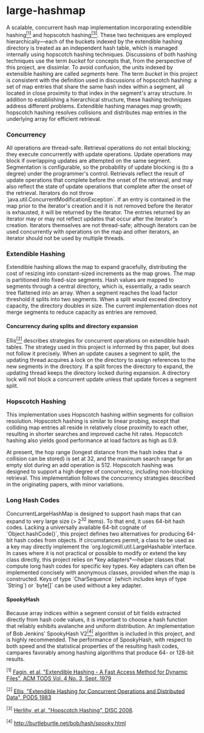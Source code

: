 large-hashmap
=============

A scalable, concurrent hash map implementation incorporating extendible 
hashing<a href="#footnote-1"><sup>[1]</sup></a> and 
hopscotch hashing<a href="#footnote-3"><sup>[3]</sup></a>. These two techniques are employed 
hierarchically&mdash;each of the buckets indexed by the extendible hashing directory is 
treated as an independent hash table, which is managed internally using hopscotch hashing techniques.
Discussions of both hashing techniques use the term *bucket* for concepts that, from the 
perspective of this project, are dissimlar. To avoid confusion, the units indexed by extensible
hashing are called *segments* here. The term *bucket* in this project is consistent with the definition 
used in discussions of hopscotch hashing: a set of map 
entries that share the same hash index within a segment, all located in close proximity 
to that index in the segment's array structure. In addition to establishing a hierarchical structure, these 
hashing techniques address different problems. Extendible hashing manages map growth; hopscotch 
hashing resolves collisions and distributes map entries in the underlying array for 
efficient retrieval.
<h3>Concurrency</h3>
All operations are thread-safe. Retrieval operations do not entail blocking; they 
execute concurrently with update operations. Update operations may block if overlapping updates are
attempted on the same segment. Segmentation is configurable, so the 
probability of update blocking is (to a degree) under the programmer's 
control. Retrievals reflect the result of update operations that complete 
before the onset of the retrieval, and may also reflect the state 
of update operations that complete after the onset of the retrieval. 
Iterators do not throw `java.util.ConcurrentModificationException`.
If an entry is contained in the map prior to the iterator's creation and
it is not removed before the iterator is exhausted, it will be returned by the 
iterator. The entries returned by an iterator may or may not reflect updates
that occur after the iterator's creation.
Iterators themselves are not thread-safe; although iterators can be used 
concurrently with operations on the map and other iterators, an iterator 
should not be used by multiple threads.

<h3>Extendible Hashing</h3>
Extendible hashing allows the 
map to expand gracefully, distributing the cost of resizing into constant-sized 
increments as the map grows. The map is partitioned into fixed-size 
segments. Hash values are mapped to segments through a central directory, 
which is, essentially, a radix search tree flattened into an array.
When a segment reaches the load factor threshold it splits into two 
segments. When a split would exceed directory capacity, the directory 
doubles in size. The current implementation does not merge segments to 
reduce capacity as entries are removed. 
<h4>Concurrency during splits and directory expansion</h4>
Ellis<a href="#footnote-2"><sup>[2]</sup></a> describes strategies for concurrent 
operations on extendible hash tables. The strategy used in this project is informed
by this paper, but does not follow it precisely.
When an update causes a segment to split, the updating thread acquires
a lock on the directory to assign references to the new segments in the 
directory. If a split forces the directory to expand, the updating thread 
keeps the directory locked during expansion. A directory lock will not block 
a concurrent update unless that update forces a segment split.
<h3>Hopscotch Hashing</h3>
This implementation uses Hopscotch hashing
within segments for collision resolution. Hopscotch hashing is similar to 
linear probing, except that colliding map entries all reside in relatively 
close proximity to each other, resulting
in shorter searches and improved cache hit rates. Hopscotch hashing also 
yields good performance at load factors as high as 0.9.<p> 
At present, the hop range (longest distance from the hash index that
a collision can be stored) is set at 32, and the maximum search range
for an empty slot during an add operation is 512.
Hopscotch hashing was designed to support a high degree of concurrency, 
including non-blocking retrieval. This implementation follows the 
concurrency strategies described in the originating papers, with minor 
variations.
<h3>Long Hash Codes</h3>
ConcurrentLargeHashMap is designed to support hash maps that can expand to very 
large size (> 2<sup>32</sup> items). To that end, it uses 64-bit hash codes.
Lacking a universally available 64-bit cognate of `Object.hashCode()`, this project
defines two alternatives for producing 64-bit hash codes from objects.
If circumstances permit, a class to be used as a key may directly implement
the `org.logicmill.util.LargeHashable`interface. In cases where it is not practical or possible to modify or
extend the key class directly, this project relies on *key adapters*&mdash;helper classes
that compute long hash codes for specific key types. Key adapters can often be implemented
concisely with anonymous classes, provided when the map is constructed. Keys of
type `CharSequence` (which includes keys of type `String`) or `byte[]` can be used without a
key adapter.
<h4>SpookyHash</h4>
Because array indices within a segment consist of bit fields
extracted directly from hash code values, it is important to choose a hash 
function that reliably exhibits avalanche and uniform distribution. 
An implementation of Bob Jenkins' SpookyHash V2<a href="#footnote-4"><sup>[4]</sup></a> 
algorithm is included in this project, and is highly recommended. The performance
of SpookyHash, with respect to both speed and the statistical properties of 
the resulting hash codes, campares favorably among
hashing algorithms that produce 64- or 128-bit results.
<p id="footnote-1"><sup>[1]</sup> <a href="http://dx.doi.org/10.1145%2F320083.320092"> Fagin, et al, 
"Extendible Hashing - A Fast Access Method for Dynamic Files", 
ACM TODS Vol. 4 No. 3, Sept. 1979</a></p>
<p id="footnote-2"><sup>[2]</sup> <a href="http://dl.acm.org/citation.cfm?id=588072">
Ellis, "Extendible Hashing for Concurrent Operations and Distributed Data", 
PODS 1983</a></p>
<p id="footnote-3"><sup>[3]</sup> 
<a href="http://mcg.cs.tau.ac.il/papers/disc2008-hopscotch.pdf">
Herlihy, et al, "Hopscotch Hashing", DISC 2008</a>.</p>
<p id="footnote-4"><sup>[4]</sup> <a href="http://burtleburtle.net/bob/hash/spooky.html">
http://burtleburtle.net/bob/hash/spooky.html</a>
